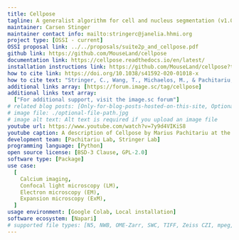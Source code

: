 ```yaml
---
title: Cellpose
tagline: A generalist algorithm for cell and nucleus segmentation (v1.0) that can be optimized for your own data (v2.0) and perform image restoration (v3.0).
maintainer: Carsen Stinger
maintainer contact info: mailto:stringerc@janelia.hhmi.org
project type: [OSSI - current]
OSSI proposal link: ../../proposals/suite2p_and_cellpose.pdf
github link: https://github.com/MouseLand/cellpose
documentation link: https://cellpose.readthedocs.io/en/latest/
installation instructions link: https://github.com/MouseLand/cellpose?tab=readme-ov-file#installation
how to cite link: https://doi.org/10.1038/s41592-020-01018-x
how to cite text: "Stringer, C., Wang, T., Michaelos, M., & Pachitariu, M. (2021). Cellpose: a generalist algorithm for cellular segmentation. Nature methods, 18(1), 100-106."
additional links array: [https://forum.image.sc/tag/cellpose]
additional links text array:
  ["For additional support, visit the image.sc forum"]
# related blog posts: [Only-for-blog-posts-hosted-on-this-site, Optional-file-name]
# image file: ./optional-file-path.jpg
# image alt text: Alt text is required if you upload an image file
youtube url: https://www.youtube.com/watch?v=7y9d4VIKiS8
youtube caption: A description of Cellpose by Marius Pachitariu at the annual Janelia symposium in Jan 2020.
development team: [Pachitariu Lab, Stringer Lab]
programming language: [Python]
open source license: [BSD-3 Clause, GPL-2.0]
software type: [Package]
use case:
  [
    Calcium imaging,
    Confocal light microscopy (LM),
    Electron microscopy (EM),
    Expansion microscopy (ExM),
  ]
usage environment: [Google Colab, Local installation]
software ecosystem: [Napari]
# supported file types: [N5, NWB, OME-Zarr, SWC, TIFF, Zeiss CZI, mpeg, avi]
---
```

